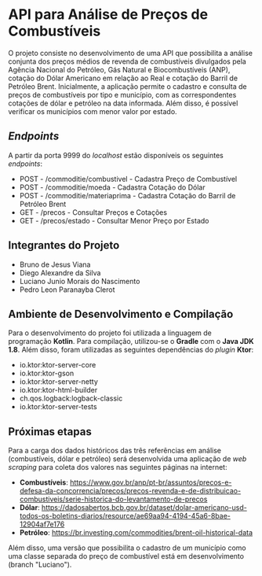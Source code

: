 # API para Análise de Preços de Combustíveis

O projeto consiste no desenvolvimento de uma API 
que possibilita a análise conjunta dos preços médios
de revenda de combustíveis divulgados pela Agência 
Nacional do Petróleo, Gás Natural e Biocombustíveis 
(ANP), cotação do Dólar Americano em relação ao Real 
e cotação do Barril de Petróleo Brent. Inicialmente, 
a aplicação permite o cadastro e consulta de preços 
de combustíveis por tipo e município, com as correspondentes 
cotações de dólar e petróleo na data informada. Além 
disso, é possível verificar os municípios com menor 
valor por estado.

## *Endpoints*

A partir da porta 9999 do *localhost* estão disponíveis 
os seguintes *endpoints*:

* POST - /commoditie/combustivel - Cadastra Preço de Combustível
* POST - /commoditie/moeda - Cadastra Cotação do Dólar
* POST - /commoditie/materiaprima - Cadastra Cotação do Barril de Petróleo Brent
* GET - /precos - Consultar Preços e Cotações
* GET - /precos/estado - Consultar Menor Preço por Estado

## Integrantes do Projeto

* Bruno de Jesus Viana
* Diego Alexandre da Silva
* Luciano Junio Morais do Nascimento
* Pedro Leon Paranayba Clerot

## Ambiente de Desenvolvimento e Compilação

Para o desenvolvimento do projeto foi utilizada a 
linguagem de programação **Kotlin**. Para compilação, 
utilizou-se o **Gradle** com o **Java JDK 1.8**. 
Além disso, foram utilizadas as seguintes dependências 
do *plugin* **Ktor**:

* io.ktor:ktor-server-core
* io.ktor:ktor-gson
* io.ktor:ktor-server-netty
* io.ktor:ktor-html-builder
* ch.qos.logback:logback-classic
* io.ktor:ktor-server-tests

## Próximas etapas

Para a carga dos dados históricos das três referências 
em análise (combustíveis, dólar e petróleo) será desenvolvida 
uma aplicação de *web scraping* para coleta dos valores 
nas seguintes páginas na internet:

* **Combustíveis**: https://www.gov.br/anp/pt-br/assuntos/precos-e-defesa-da-concorrencia/precos/precos-revenda-e-de-distribuicao-combustiveis/serie-historica-do-levantamento-de-precos
* **Dólar**: https://dadosabertos.bcb.gov.br/dataset/dolar-americano-usd-todos-os-boletins-diarios/resource/ae69aa94-4194-45a6-8bae-12904af7e176
* **Petróleo**: https://br.investing.com/commodities/brent-oil-historical-data

Além disso, uma versão que possibilita o cadastro de 
um município como uma classe separada do preço de 
combustível está em desenvolvimento (branch "Luciano").